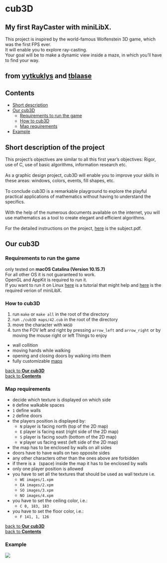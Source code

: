 # cub3D
## My first RayCaster with miniLibX.
This project is inspired by the world-famous Wolfenstein 3D game, which was the first FPS ever.<br>
It will enable you to explore ray-casting.<br>
Your goal will be to make a dynamic view inside a maze, in which you’ll have to find your way.<br>
## from [vytkuklys](https://github.com/vytkuklys) and [tblaase](https://github.com/tblaase)<br>
<!-- ![result](https://github.com/vytkuklys/42_cub3d/blob/main/readme_additions/minishell_result.jpg) -->
## Contents
- [Short description](https://github.com/vytkuklys/42_cub3d/new/main?readme=1#short-description-of-the-project)
- [Our cub3D](https://github.com/vytkuklys/42_cub3d/new/main?readme=1#our-cub3d)
  - [Requirements to run the game](https://github.com/vytkuklys/42_cub3d/new/main?readme=1#requirements-to-run-the-game)
  - [How to cub3D](https://github.com/vytkuklys/42_cub3d/new/main?readme=1#how-to-cub3d)
  - [Map requirements](https://github.com/vytkuklys/42_cub3d/new/main?readme=1#map-requirements)
- [Example](https://github.com/vytkuklys/42_cub3d/new/main?readme=1#example)

## Short description of the project

This project’s objectives are similar to all this first year’s objectives: Rigor, use of C, use of basic algorithms, information research etc.<br><br>
As a graphic design project, cub3D will enable you to improve your skills in these areas: windows, colors, events, fill shapes, etc.<br><br>
To conclude cub3D is a remarkable playground to explore the playful practical applications of mathematics without having to understand the specifics.<br><br>
With the help of the numerous documents available on the internet, you will use mathematics as a tool to create elegant and efficient algorithms.<br><br>
For the detailed instructions on the project, [here](https://github.com/vytkuklys/42_cub3d/blob/main/readme_additions/en.subject.pdf) is the subject.pdf.<br>

## Our cub3D
### Requirements to run the game
only tested on **macOS Catalina (Version 10.15.7)**<br>
For all other OS it is not guaranteed to work.<br>
OpenGL and AppKit is required to run it.<br>
If you want to run it on Linux [here](https://harm-smits.github.io/42docs/libs/minilibx/getting_started.html#compilation-on-linux) is a tutorial that might help and [here](https://github.com/42Paris/minilibx-linux) is the required verion of miniLibX.<br>
### How to cub3D
1. run `make` or `make all` in the root of the directory
2. run `./cub3D maps/42.cub` in the root of the directory
3. move the character with `WASD`
4. turn the FOV left and right by pressing `arrow_left` and `arrow_right` or by moving the mouse right or left
Things to enjoy
- wall collition
- moving hands while walking
- opening and closing doors by walking into them
- fully customizable [maps](https://github.com/vytkuklys/42_cub3d/tree/main/maps)

[back to **Our cub3D**](https://github.com/vytkuklys/42_cub3d/new/main?readme=1#our-cub3d)<br>
[back to **Contents**](https://github.com/vytkuklys/42_cub3d/new/main?readme=1#contents)<br>

### Map requirements
- decide which texture is displayed on which side
- `0` define walkable spaces
- `1` define walls
- `2` define doors
- the players position is displayed by:
  - `N` player is facing north (top of the 2D map)
  - `E` player is facing east (right side of the 2D map)
  - `S` player is facing south (bottom of the 2D map)
  - `W` player us facing west (left side of the 2D map)
- the map has to be enclosed by walls on all sides
- doors have to have walls on two opposite sides
- any other characters other than the ones above are forbidden
- if there is a ` `(space)&nbsp;inside the map it has to be enclosed by walls
- only one player position is allowed
- you have to set all the textures that should be used as wall texture i.e.
  - `WE images/1.xpm`
  - `EA images/2.xpm`
  - `SO images/3.xpm`
  - `NO images/4.xpm`
- you have to set the ceiling color, i.e.:
  - `C 0, 183, 183`
- you have to set the floor color, i.e.:
  - `F 141, 1, 126`

[back to **Our cub3D**](https://github.com/vytkuklys/42_cub3d/new/main?readme=1#our-cub3d)<br>
[back to **Contents**](https://github.com/vytkuklys/42_cub3d/new/main?readme=1#contents)<br>

### Example
<img src="readme_additions/example.gif"/><br>

